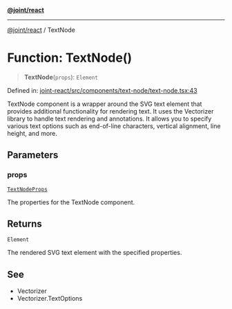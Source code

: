 [**@joint/react**](../README.md)

***

[@joint/react](../README.md) / TextNode

# Function: TextNode()

> **TextNode**(`props`): `Element`

Defined in: [joint-react/src/components/text-node/text-node.tsx:43](https://github.com/samuelgja/joint/blob/main/packages/joint-react/src/components/text-node/text-node.tsx#L43)

TextNode component is a wrapper around the SVG text element that provides additional functionality for rendering text.
It uses the Vectorizer library to handle text rendering and annotations.
It allows you to specify various text options such as end-of-line characters, vertical alignment, line height, and more.

## Parameters

### props

[`TextNodeProps`](../interfaces/TextNodeProps.md)

The properties for the TextNode component.

## Returns

`Element`

The rendered SVG text element with the specified properties.

## See

 - Vectorizer
 - Vectorizer.TextOptions
